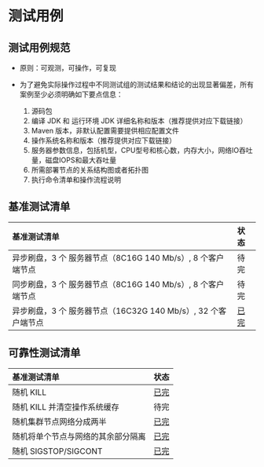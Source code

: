 # 测试用例

## 测试用例规范
* 原则：可观测，可操作，可复现

* 为了避免实际操作过程中不同测试组的测试结果和结论的出现显著偏差，所有案例至少必须明确如下要点信息：
  1. 源码包
  2. 编译 JDK 和 运行环境 JDK 详细名称和版本（推荐提供对应下载链接）
  3. Maven 版本，非默认配置需要提供相应配置文件
  4. 操作系统名称和版本（推荐提供对应下载链接）
  5. 服务器参数信息，包括机型，CPU型号和核心数，内存大小，网络IO吞吐量，磁盘IOPS和最大吞吐量
  6. 所需部署节点的关系结构图或者拓扑图
  7. 执行命令清单和操作流程说明


## 基准测试清单
| 基准测试清单                                                 | 状态                                                         |
| :----------------------------------------------------------- | :----------------------------------------------------------- |
| 异步刷盘，3 个 服务器节点（8C16G 140 Mb/s）, 8 个客户端节点  | 待完                                                         |
| 同步刷盘，3 个 服务器节点（8C16G 140 Mb/s）, 8 个客户端节点  | 待完                                                         |
| 异步刷盘，3 个 服务器节点（16C32G 140 Mb/s）, 32 个客户端节点 | [已完](https://github.com/guochaosheng/FastMiniRaft/blob/master/docs/test/benchmark/testcase_throughput_16c32g140mbx3.md) |

## 可靠性测试清单
| 基准测试清单                       | 状态                                                         |
| :--------------------------------- | :----------------------------------------------------------- |
| 随机 KILL                          | [已完](https://github.com/guochaosheng/FastMiniRaft/tree/master/docs/test/reliability/testcase_jepsen_kill_random_processes.md) |
| 随机 KILL 并清空操作系统缓存       | 待完                                                         |
| 随机集群节点网络分成两半           | [已完](https://github.com/guochaosheng/FastMiniRaft/tree/master/docs/test/reliability/testcase_jepsen_partition_random_halves.md) |
| 随机将单个节点与网络的其余部分隔离 | [已完](https://github.com/guochaosheng/FastMiniRaft/tree/master/docs/test/reliability/testcase_jepsen_partition_random_node.md) |
| 随机 SIGSTOP/SIGCONT               | [已完](https://github.com/guochaosheng/FastMiniRaft/tree/master/docs/test/reliability/testcase_jepsen_hammer_time.md) |

